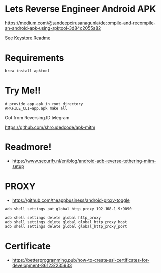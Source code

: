 # Lets Reverse Engineer Android APK

https://medium.com/@sandeepcirusanagunla/decompile-and-recompile-an-android-apk-using-apktool-3d84c2055a82

See [Keystore Readme](keystore/README.md)

# Requirements

```
brew install apktool
```

# Try Me!!
```
# provide app.apk in root directory
APKFILE_CLI=app.apk make all
```

Got from Reversing.ID telegram

https://github.com/shroudedcode/apk-mitm

# Readmore!

- https://www.securify.nl/en/blog/android-adb-reverse-tethering-mitm-setup


# PROXY
- https://github.com/theappbusiness/android-proxy-toggle

```
adb shell settings put global http_proxy 192.168.1.9:9090
```

```
adb shell settings delete global http_proxy
adb shell settings delete global global_http_proxy_host
adb shell settings delete global global_http_proxy_port
```

# Certificate
- https://betterprogramming.pub/how-to-create-ssl-certificates-for-development-861237235933

